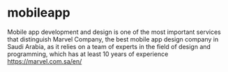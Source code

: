 # mobileapp
Mobile app development and design is one of the most important services that distinguish Marvel Company, the best mobile app design company in Saudi Arabia, as it relies on a team of experts in the field of design and programming, which has at least 10 years of experience 
https://marvel.com.sa/en/
